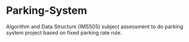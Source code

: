 # Parking-System
Algorithm and Data Structure (IMS505) subject assessment to do parking system project based on fixed parking rate rule.
